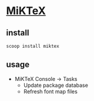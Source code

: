 # [MiKTeX](https://miktex.org)

## install

```sh
scoop install miktex
```

## usage

- MiKTeX Console → Tasks
	- Update package database
	- Refresh font map files
